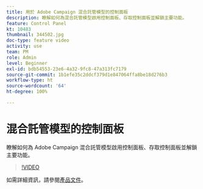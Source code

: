 ```yaml
---
title: 用於 Adobe Campaign 混合託管模型的控制面板
description: 瞭解如何為混合託管模型啟用控制面板、存取控制面板並解鎖主要功能。
feature: Control Panel
kt: 10483
thumbnail: 344502.jpg
doc-type: feature video
activity: use
team: PM
role: Admin
level: Beginner
exl-id: bdb54553-23e6-4a32-9fc8-47a313fc7179
source-git-commit: 1b1efe35c2ddcf379d1e847064ffa8be18d276b3
workflow-type: ht
source-wordcount: '64'
ht-degree: 100%

---
```


# 混合託管模型的控制面板

瞭解如何為 Adobe Campaign 混合託管模型啟用控制面板、存取控制面板並解鎖主要功能。

>[!VIDEO](https://video.tv.adobe.com/v/344502?quality=12&learn=0n)

如需詳細資訊，請參閱[產品文件](https://experienceleague.adobe.com/docs/control-panel/using/performance-monitoring/external-accounts.html?lang=zh-Hant)。
